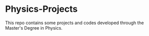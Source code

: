 # Physics-Projects
This repo contains some projects and codes developed through the Master's Degree in Physics.
